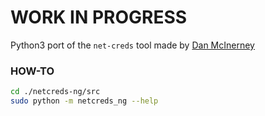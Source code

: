 # WORK IN PROGRESS

Python3 port of the `net-creds` tool made by [Dan McInerney](https://github.com/DanMcInerney/net-creds)

### HOW-TO
```bash
cd ./netcreds-ng/src
sudo python -m netcreds_ng --help
```